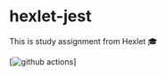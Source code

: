 # hexlet-jest
This is study assignment from Hexlet 🎓

[![github actions](https://github.com/Ingo-o/hexlet-jest/workflows/github%20actions/badge.svg)]
